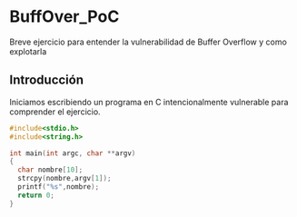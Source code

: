 # BuffOver_PoC
Breve ejercicio para entender la vulnerabilidad de Buffer Overflow y como explotarla

## Introducción
Iniciamos escribiendo un programa en C intencionalmente vulnerable para comprender el ejercicio.

```C
#include<stdio.h>
#include<string.h>

int main(int argc, char **argv)
{
  char nombre[10];
  strcpy(nombre,argv[1]);
  printf("%s",nombre);
  return 0;
}
```
